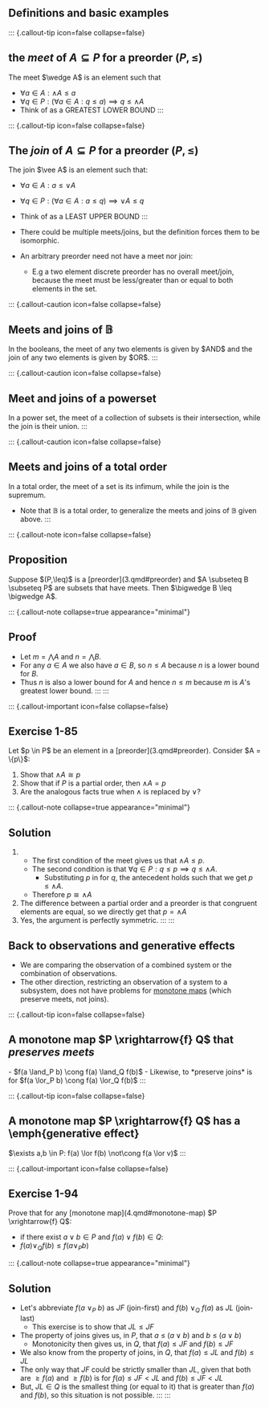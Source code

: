 
## Definitions and basic examples

::: {.callout-tip icon=false collapse=false}
## the *meet* of $A \subseteq P$ for a preorder $(P, \leq)$
<div id="meet"/></div>
The meet $\wedge A$ is an element such that

- $\forall a \in A: \wedge A \leq a$
- $\forall q \in P: (\forall a \in A: q \leq a) \implies q \leq \wedge A$
- Think of as a GREATEST LOWER BOUND
:::

::: {.callout-tip icon=false collapse=false}
## The *join* of $A \subseteq P$ for a preorder $(P, \leq)$
<div id="join"/></div>
The join $\vee A$ is an element such that:

- $\forall a \in A: a \leq \vee A$
- $\forall q \in P: (\forall a \in A: a \leq q) \implies \vee A \leq q$
- Think of as a LEAST UPPER BOUND
:::

- There could be multiple meets/joins, but the definition forces them to be 
  isomorphic.
- An arbitrary preorder need not have a meet nor join:
    - E.g a two element discrete preorder has no overall meet/join, because the 
      meet must be less/greater than or equal to both elements in the set.

::: {.callout-caution icon=false collapse=false}
## Meets and joins of $\mathbb{B}$
<div id="meetjoin-bool"/></div>
In the booleans, the meet of any two elements is given by $AND$ and the join of 
any two elements is given by $OR$.
:::

::: {.callout-caution icon=false collapse=false}
## Meet and joins of a powerset
<div id="meetjoin-pset"/></div>

In a power set, the meet of a collection of subsets is their intersection, while 
the join is their union.
:::

::: {.callout-caution icon=false collapse=false}
## Meets and joins of a total order
<div id="meetjoin-total-order"/></div>
In a total order, the meet of a set is its infimum, while the join is the 
supremum.

- Note that $\mathbb{B}$ is a total order, to generalize the meets and joins of 
  $\mathbb{B}$ given above.
:::

::: {.callout-note icon=false collapse=false}
## Proposition
<div id="meet-join-subset"/></div>
Suppose $(P,\leq)$ is a [preorder](3.qmd#preorder) and 
$A \subseteq B \subseteq P$ are subsets that have meets. Then 
$\bigwedge B \leq \bigwedge A$.

::: {.callout-note collapse=true appearance="minimal"}
## Proof
-  Let $m = \bigwedge A$ and $n = \bigwedge B$.
- For any $a \in A$ we also have $a \in B$, so $n \leq A$ because $n$ is a lower 
  bound for $B$.
- Thus $n$ is also a lower bound for $A$ and hence $n \leq m$ because $m$ is 
  $A$'s greatest lower bound.
:::
:::

::: {.callout-important icon=false collapse=false}
## Exercise 1-85

<div id="1-85"/></div>
Let $p \in P$ be an element in a [preorder](3.qmd#preorder). Consider
$A = \{p\}$:

1. Show that $\wedge A \cong p$
2. Show that if $P$ is a partial order, then $\wedge A = p$
3. Are the analogous facts true when $\wedge$ is replaced by $\vee$?

::: {.callout-note collapse=true appearance="minimal"}
## Solution
1.
    - The first condition of the meet gives us that $\wedge A \leq p$.
    - The second condition is that $\forall q \in P: q \leq p \implies q \leq \wedge A$.
        - Substituting $p$ in for $q$, the antecedent holds such that we get 
          $p \leq \wedge A$.
    - Therefore $p \cong \wedge A$
1. The difference between a partial order and a preorder is that congruent
   elements are equal, so we directly get that $p = \wedge A$
2. Yes, the argument is perfectly symmetric.
:::
:::

## Back to observations and generative effects
- We are comparing the observation of a combined system or the combination of 
  observations.
- The other direction, restricting an observation of a system to a subsystem, 
  does not have problems for [monotone maps](4.qmd#monotone-map) (which preserve 
  meets, not joins).


::: {.callout-tip icon=false collapse=false}
## A monotone map $P \xrightarrow{f} Q$ that *preserves meets*

<div id="mono-preserve-meet"/></div>
-  $f(a \land_P b) \cong f(a) \land_Q f(b)$
- Likewise, to *preserve joins* is for $f(a \lor_P b) \cong f(a) \lor_Q f(b)$
:::


::: {.callout-tip icon=false collapse=false}
## A monotone map $P \xrightarrow{f} Q$ has a \emph{generative effect}

<div id="generative-effect"/></div>
$\exists a,b \in P: f(a) \lor f(b) \not\cong f(a \lor v)$
:::


::: {.callout-important icon=false collapse=false}
## Exercise 1-94

<div id="1-94"/></div>
Prove that for any [monotone map](4.qmd#monotone-map) $P \xrightarrow{f} Q$:

- if there exist $a \lor b \in P$ and $f(a) \lor f(b) \in Q$:
- $f(a) \lor_Q f(b) \leq f(a \lor_P b)$

::: {.callout-note collapse=true appearance="minimal"}
## Solution

-  Let's abbreviate $f(a\ \lor_P\ b)$ as $JF$ (join-first) and 
   $f(b)\ \lor_Q\  f(a)$ as $JL$ (join-last)
    - This exercise is to show that $JL \leq JF$
- The property of joins gives us, in $P$, that $a\ \leq\ (a \lor b)$ and 
  $b\ \leq\ (a \lor b)$
    - Monotonicity then gives us, in $Q$, that $f(a) \leq JF$ and $f(b) \leq JF$
- We also know from the property of joins, in $Q$, that $f(a) \leq JL$ and 
  $f(b) \leq JL$
- The only way that $JF$ could be strictly smaller than $JL$, given that both are 
  $\geq f(a)$ and $\geq f(b)$ is for $f(a) \leq JF < JL$ and  $f(b) \leq JF < JL$
- But, $JL \in Q$ is the smallest thing (or equal to it) that is greater than 
  $f(a)$ and $f(b)$, so this situation is not possible.
:::
:::
